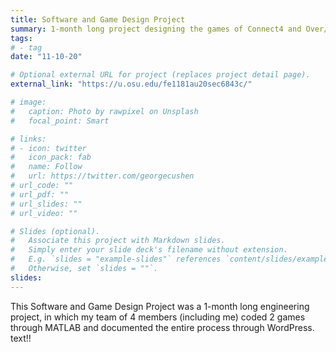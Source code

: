 ```yaml
---
title: Software and Game Design Project
summary: 1-month long project designing the games of Connect4 and Over/Under Seven
tags:
# - tag
date: "11-10-20"

# Optional external URL for project (replaces project detail page).
external_link: "https://u.osu.edu/fe1181au20sec6843c/"

# image:
#   caption: Photo by rawpixel on Unsplash
#   focal_point: Smart

# links:
# - icon: twitter
#   icon_pack: fab
#   name: Follow
#   url: https://twitter.com/georgecushen
# url_code: ""
# url_pdf: ""
# url_slides: ""
# url_video: ""

# Slides (optional).
#   Associate this project with Markdown slides.
#   Simply enter your slide deck's filename without extension.
#   E.g. `slides = "example-slides"` references `content/slides/example-slides.md`.
#   Otherwise, set `slides = ""`.
slides:
---
```


This Software and Game Design Project was a 1-month long engineering project, in which my team of 4 members (including me) coded 2 games through MATLAB and documented the entire process through WordPress. text!!
